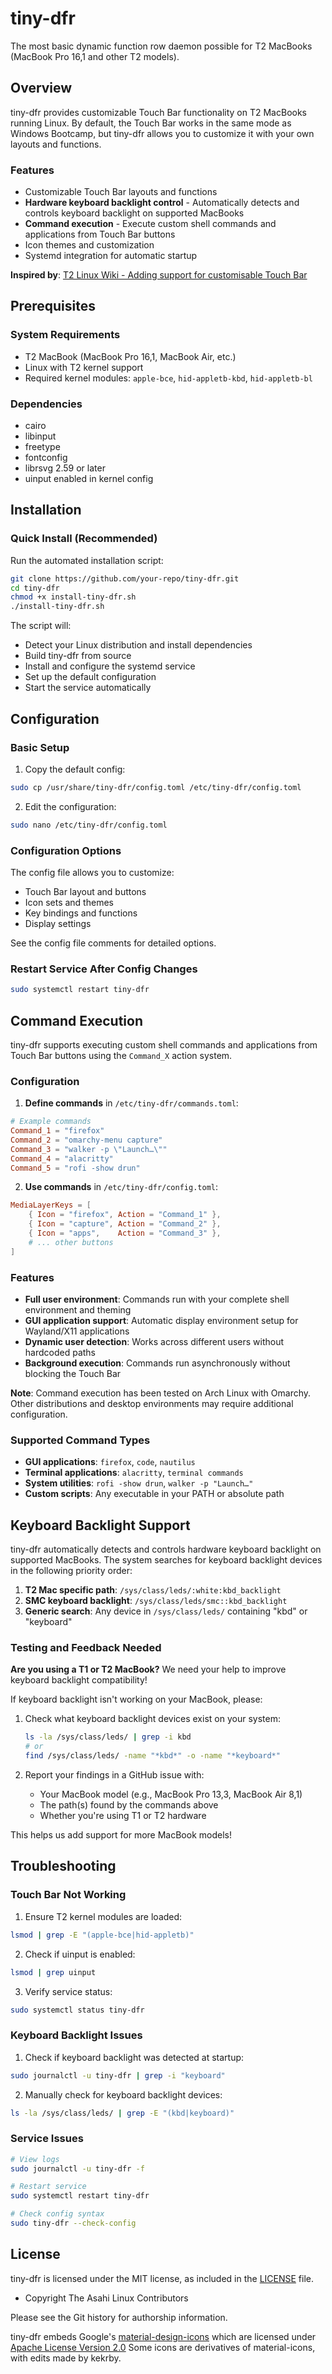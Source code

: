 # tiny-dfr

The most basic dynamic function row daemon possible for T2 MacBooks (MacBook Pro 16,1 and other T2 models).

## Overview

tiny-dfr provides customizable Touch Bar functionality on T2 MacBooks running Linux. By default, the Touch Bar works in the same mode as Windows Bootcamp, but tiny-dfr allows you to customize it with your own layouts and functions.

### Features
- Customizable Touch Bar layouts and functions
- **Hardware keyboard backlight control** - Automatically detects and controls keyboard backlight on supported MacBooks
- **Command execution** - Execute custom shell commands and applications from Touch Bar buttons
- Icon themes and customization
- Systemd integration for automatic startup

**Inspired by**: [T2 Linux Wiki - Adding support for customisable Touch Bar](https://wiki.t2linux.org/guides/postinstall/#adding-support-for-customisable-touch-bar)

## Prerequisites

### System Requirements
- T2 MacBook (MacBook Pro 16,1, MacBook Air, etc.)
- Linux with T2 kernel support
- Required kernel modules: `apple-bce`, `hid-appletb-kbd`, `hid-appletb-bl`

### Dependencies
- cairo
- libinput
- freetype
- fontconfig
- librsvg 2.59 or later
- uinput enabled in kernel config

## Installation

### Quick Install (Recommended)

Run the automated installation script:

```bash
git clone https://github.com/your-repo/tiny-dfr.git
cd tiny-dfr
chmod +x install-tiny-dfr.sh
./install-tiny-dfr.sh
```

The script will:
- Detect your Linux distribution and install dependencies
- Build tiny-dfr from source
- Install and configure the systemd service
- Set up the default configuration
- Start the service automatically

## Configuration

### Basic Setup
1. Copy the default config:
```bash
sudo cp /usr/share/tiny-dfr/config.toml /etc/tiny-dfr/config.toml
```

2. Edit the configuration:
```bash
sudo nano /etc/tiny-dfr/config.toml
```

### Configuration Options
The config file allows you to customize:
- Touch Bar layout and buttons
- Icon sets and themes
- Key bindings and functions
- Display settings

See the config file comments for detailed options.

### Restart Service After Config Changes
```bash
sudo systemctl restart tiny-dfr
```

## Command Execution

tiny-dfr supports executing custom shell commands and applications from Touch Bar buttons using the `Command_X` action system.

### Configuration

1. **Define commands** in `/etc/tiny-dfr/commands.toml`:
```toml
# Example commands
Command_1 = "firefox"
Command_2 = "omarchy-menu capture"
Command_3 = "walker -p \"Launch…\""
Command_4 = "alacritty"
Command_5 = "rofi -show drun"
```

2. **Use commands** in `/etc/tiny-dfr/config.toml`:
```toml
MediaLayerKeys = [
    { Icon = "firefox", Action = "Command_1" },
    { Icon = "capture", Action = "Command_2" },
    { Icon = "apps",    Action = "Command_3" },
    # ... other buttons
]
```

### Features

- **Full user environment**: Commands run with your complete shell environment and theming
- **GUI application support**: Automatic display environment setup for Wayland/X11 applications
- **Dynamic user detection**: Works across different users without hardcoded paths
- **Background execution**: Commands run asynchronously without blocking the Touch Bar

**Note**: Command execution has been tested on Arch Linux with Omarchy. Other distributions and desktop environments may require additional configuration.

### Supported Command Types

- **GUI applications**: `firefox`, `code`, `nautilus`
- **Terminal applications**: `alacritty`, `terminal commands`
- **System utilities**: `rofi -show drun`, `walker -p "Launch…"`
- **Custom scripts**: Any executable in your PATH or absolute path

## Keyboard Backlight Support

tiny-dfr automatically detects and controls hardware keyboard backlight on supported MacBooks. The system searches for keyboard backlight devices in the following priority order:

1. **T2 Mac specific path**: `/sys/class/leds/:white:kbd_backlight`
2. **SMC keyboard backlight**: `/sys/class/leds/smc::kbd_backlight`
3. **Generic search**: Any device in `/sys/class/leds/` containing "kbd" or "keyboard"

### Testing and Feedback Needed

**Are you using a T1 or T2 MacBook?** We need your help to improve keyboard backlight compatibility!

If keyboard backlight isn't working on your MacBook, please:
1. Check what keyboard backlight devices exist on your system:
   ```bash
   ls -la /sys/class/leds/ | grep -i kbd
   # or
   find /sys/class/leds/ -name "*kbd*" -o -name "*keyboard*"
   ```

2. Report your findings in a GitHub issue with:
   - Your MacBook model (e.g., MacBook Pro 13,3, MacBook Air 8,1)
   - The path(s) found by the commands above
   - Whether you're using T1 or T2 hardware

This helps us add support for more MacBook models!

## Troubleshooting

### Touch Bar Not Working
1. Ensure T2 kernel modules are loaded:
```bash
lsmod | grep -E "(apple-bce|hid-appletb)"
```

2. Check if uinput is enabled:
```bash
lsmod | grep uinput
```

3. Verify service status:
```bash
sudo systemctl status tiny-dfr
```

### Keyboard Backlight Issues
1. Check if keyboard backlight was detected at startup:
```bash
sudo journalctl -u tiny-dfr | grep -i "keyboard"
```

2. Manually check for keyboard backlight devices:
```bash
ls -la /sys/class/leds/ | grep -E "(kbd|keyboard)"
```

### Service Issues
```bash
# View logs
sudo journalctl -u tiny-dfr -f

# Restart service
sudo systemctl restart tiny-dfr

# Check config syntax
sudo tiny-dfr --check-config
```

## License

tiny-dfr is licensed under the MIT license, as included in the [LICENSE](LICENSE) file.

* Copyright The Asahi Linux Contributors

Please see the Git history for authorship information.

tiny-dfr embeds Google's [material-design-icons](https://github.com/google/material-design-icons)
which are licensed under [Apache License Version 2.0](LICENSE.material)
Some icons are derivatives of material-icons, with edits made by kekrby.
